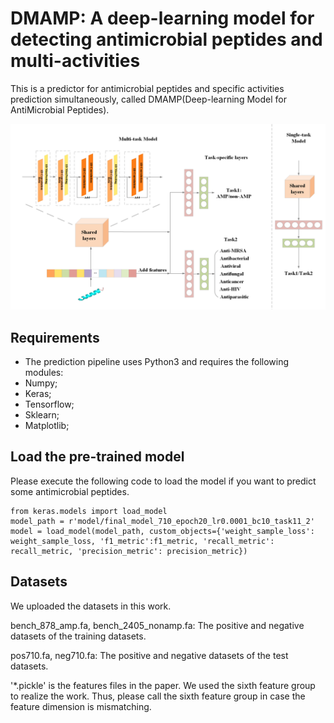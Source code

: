 # DMAMP: A deep-learning model for detecting antimicrobial peptides and multi-activities

This is a predictor for antimicrobial peptides and specific activities prediction simultaneously, called DMAMP(Deep-learning Model for AntiMicrobial Peptides).

![image](https://github.com/unimqz/DMAMP/blob/main/flowchart.png)

## Requirements
* The prediction pipeline uses Python3 and requires the following modules:
* Numpy;
* Keras;
* Tensorflow;
* Sklearn;
* Matplotlib;

## Load the pre-trained model

Please execute the following code to load the model if you want to predict some antimicrobial peptides.
```
from keras.models import load_model
model_path = r'model/final_model_710_epoch20_lr0.0001_bc10_task11_2'
model = load_model(model_path, custom_objects={'weight_sample_loss': weight_sample_loss, 'f1_metric':f1_metric, 'recall_metric': recall_metric, 'precision_metric': precision_metric})
```
## Datasets

We uploaded the datasets in this work.

bench_878_amp.fa, bench_2405_nonamp.fa: The positive and negative datasets of the training datasets.

pos710.fa, neg710.fa: The positive and negative datasets of the test datasets.

'*.pickle' is the features files in the paper. We used the sixth feature group to realize the work. Thus, please call the sixth feature group in case the feature dimension is mismatching.
